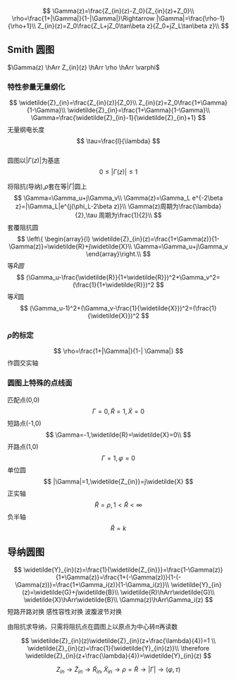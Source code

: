 $$
\Gamma(z)=\frac{Z_{in}(z)-Z_0}{Z_{in}(z)+Z_0}\\
\rho=\frac{1+|\Gamma|}{1-|\Gamma|}\Rightarrow |\Gamma|=\frac{\rho-1}{\rho+1}\\
Z_{in}(z)=Z_0\frac{Z_L+jZ_0\tan\beta z}{Z_0+jZ_L\tan\beta z}\\
$$

## Smith 圆图

$\Gamma(z) \hArr Z_{in}(z) \hArr \rho \hArr \varphi$

### 特性参量无量纲化  

$$
\widetilde{Z}_{in}=\frac{Z_{in}(z)}{Z_0}\\
Z_{in}(z)=Z_0\frac{1+\Gamma}{1-\Gamma}\\
\widetilde{Z}_{in}=\frac{1+\Gamma}{1-\Gamma}\\
\Gamma=\frac{\widetilde{Z}_{in}-1}{\widetilde{Z}_{in}+1}
$$
无量纲电长度
$$
\tau=\frac{l}{\lambda}
$$  
圆图以$|\Gamma(z)|$为基底
$$
0\le |\Gamma(z)|\le 1
$$

将阻抗(导纳),$\rho$套在等$|\Gamma|$圆上
$$
\Gamma=\Gamma_u+j\Gamma_v\\
\Gamma(z)=\Gamma_L e^{-2\beta z}=|\Gamma_L|e^{j(\phi_L-2\beta z)}\\
\Gamma(z)周期为\frac{\lambda}{2},\tau 周期为\frac{1}{2}\\
$$
套覆阻抗圆
$$
\left\{
\begin{array}{l}
\widetilde{Z}_{in}(z)=\frac{1+\Gamma(z)}{1-\Gamma(z)}=\widetilde{R}+j\widetilde{X}\\
\Gamma=\Gamma_u+j\Gamma_v
\end{array}\right.\\
$$
等$\widetilde{R}圆$
$$
(\Gamma_u-\frac{\widetilde{R}}{1+\widetilde{R}})^2+\Gamma_v^2=(\frac{1}{1+\widetilde{R}})^2
$$
等$\widetilde{X}$圆
$$
(\Gamma_u-1)^2+(\Gamma_v-\frac{1}{\widetilde{X}})^2=(\frac{1}{\widetilde{X}})^2
$$

### $\rho$的标定

$$
\rho=\frac{1+|\Gamma|}{1-|
\Gamma|}
$$
作圆交实轴

### 圆图上特殊的点线面
匹配点(0,0)
$$
\Gamma=0,\widetilde{R}=1,\widetilde{X}=0
$$
短路点(-1,0)
$$
\Gamma=-1,\widetilde{R}=\widetilde{X}=0\\
$$
开路点(1,0)
$$
\Gamma=1,\varphi=0
$$
单位圆
$$
|\Gamma|=1,\widetilde{Z_{in}}=j\widetilde{X}
$$
正实轴
$$
\widetilde{R}=\rho,1\lt\widetilde{R}\lt \infty
$$
负半轴
$$
\widetilde{R}=k
$$

## 导纳圆图
$$
\widetilde{Y}_{in}(z)=\frac{1}{\widetilde{Z_{in}}}=\frac{1-\Gamma(z)}{1+\Gamma(z)}=\frac{1+(-\Gamma(z))}{1-(-\Gamma(z))}=\frac{1+\Gamma_i(z)}{1-\Gamma_i(z)}\\
\widetilde{Y}_{in}(z)=\widetilde{G}+j\widetilde{B}\\
\widetilde{R}\hArr\widetilde{G}\\
\widetilde{X}\hArr\widetilde{B}\\
\Gamma(z)\hArr\Gamma_i(z)
$$
短路开路对换
感性容性对换
波腹波节对换

由阻抗求导纳，只需将阻抗点在圆图上以原点为中心转$\pi$再读数

$$
\widetilde{Z}_{in}(z)\widetilde{Z}_{in}(z+\frac{\lambda}{4})=1 \\
\widetilde{Z}_{in}(z)=\frac{1}{\widetilde{Y}_{in}(z)}\\
\therefore \widetilde{Z}_{in}(z+\frac{\lambda}{4})=\widetilde{Y}_{in}(z)
$$

$$
Z_{in}\rightarrow\widetilde{Z}_{in}\rightarrow \widetilde{R}_{in} ,\widetilde{X}_{in}\rightarrow \rho=\widetilde{R}\rightarrow |\Gamma|\rightarrow(\varphi,\tau)
$$